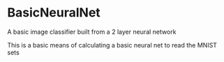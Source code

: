 # BasicNeuralNet
A basic image classifier built from a 2 layer neural network

This is a basic means of calculating a basic neural net to read the MNIST sets
